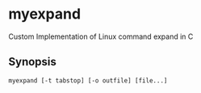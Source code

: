 # myexpand
Custom Implementation of Linux command expand in C

## Synopsis
`myexpand [-t tabstop] [-o outfile] [file...]`
